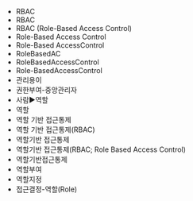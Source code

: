 ﻿- RBAC
- RBAC 
- RBAC (Role-Based Access Control)
- Role-Based Access Control
- Role-Based AccessControl
- RoleBasedAC
- RoleBasedAccessControl
- Role-BasedAccessControl
- 관리용이
- 권한부여-중앙관리자
- 사람▶️역할
- 역할
- 역할 기반 접근통제
- 역할 기반 접근통제(RBAC)
- 역할기반 접근통제
- 역할기반 접근통제(RBAC; Role Based Access Control)
- 역할기반접근통제
- 역할부여
- 역할지정
- 접근결정-역할(Role)
